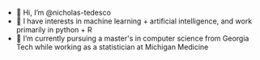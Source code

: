 - 👋 Hi, I’m @nicholas-tedesco
- 👀 I have interests in machine learning + artificial intelligence, and work primarily in python + R
- 🌱 I’m currently pursuing a master's in computer science from Georgia Tech while working as a statistician at Michigan Medicine
<!---
nicholas-tedesco/nicholas-tedesco is a ✨ special ✨ repository because its `README.md` (this file) appears on your GitHub profile.
You can click the Preview link to take a look at your changes.
--->
